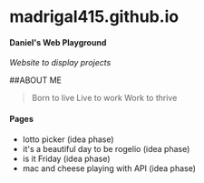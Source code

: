 # madrigal415.github.io

#### Daniel's Web Playground
_Website to display projects_

##ABOUT ME
> Born to live
> Live to work 
> Work to thrive

#### Pages
- lotto picker (idea phase)
- it's a beautiful day to be rogelio (idea phase)
- is it Friday (idea phase)
- mac and cheese playing with API (idea phase)
